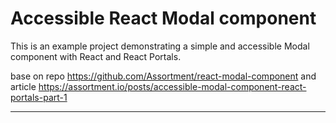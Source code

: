 # Accessible React Modal component

This is an example project demonstrating a simple and accessible Modal component with React and React Portals.

base on repo <https://github.com/Assortment/react-modal-component> and article <https://assortment.io/posts/accessible-modal-component-react-portals-part-1>

---
